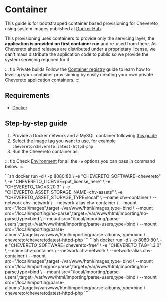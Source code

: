 # Container

This guide is for bootstrapped container based provisioning for Chevereto using system images published at [Docker Hub](https://hub.docker.com/r/chevereto/chevereto).

This provisioning uses containers to provide only the servicing layer, the **application is provided on first container run** and re-used from there. As Chevereto ahead releases are distributed under a proprietary license, we can't mass distribute the application code to public so we provide the system servicing required for it.

::: tip Private builds
Follow the [Container registry](container-registry.md) guide to learn how to level-up your container provisioning by easily creating your own private Chevereto application containers.
:::

## Requirements

* [Docker](https://docker.com)

## Step-by-step guide

1. Provide a Docker network and a MySQL container following [this guide](../../get-started/installation.md#docker)
2. Select the [image tag](https://hub.docker.com/r/chevereto/chevereto/tags) you want to use, for example `chevereto/chevereto:latest-httpd-php`
3. Run the Chevereto container as:

::: tip
Check [Environment](../system/environment.md) for all the `-e` options you can pass in command below.
:::

<code-group>
<code-block title="Paid">
```sh
docker run -d \
    -p 8080:80 \
    -e "CHEVERETO_SOFTWARE=chevereto" \
    -e "CHEVERETO_LICENSE=put_license_here" \
    -e "CHEVERETO_TAG=3.20.3" \
    -e "CHEVERETO_ASSET_STORAGE_NAME=chv-assets" \
    -e "CHEVERETO_ASSET_STORAGE_TYPE=local" \
    --name chv-container \
    --network chv-network \
    --network-alias chv-container \
    --mount src="/local/images",target=/var/www/html/images,type=bind \
    --mount src="/local/importing/no-parse",target=/var/www/html/importing/no-parse,type=bind \
    --mount src="/local/importing/parse-users",target=/var/www/html/importing/parse-users,type=bind \
    --mount src="/local/importing/parse-albums",target=/var/www/html/importing/parse-albums,type=bind \
    chevereto/chevereto:latest-httpd-php
```
</code-block>

<code-block title="Free">
```sh
docker run -d \
    -p 8080:80 \
    -e "CHEVERETO_SOFTWARE=chevereto-free" \
    -e "CHEVERETO_TAG=1.3.0" \
    --name chv-container \
    --network chv-network \
    --network-alias chv-container \
    --mount src="/local/images",target=/var/www/html/images,type=bind \
    --mount src="/local/importing/no-parse",target=/var/www/html/importing/no-parse,type=bind \
    --mount src="/local/importing/parse-users",target=/var/www/html/importing/parse-users,type=bind \
    --mount src="/local/importing/parse-albums",target=/var/www/html/importing/parse-albums,type=bind \
    chevereto/chevereto:latest-httpd-php
```
</code-block>
</code-group>
